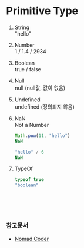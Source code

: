 # Primitive Type

1. String<br>
    "hello"

2. Number<br>
    1 / 1.4 / 2934

3. Boolean<br>
    true / false

4. Null<br>
    null (null값, 값이 없음)

5. Undefined<br>
    undefined (정의되지 않음)

6. NaN<br>
    Not a Number
    ```javascript
    Math.pow(11, "hello")
    NaN
    ```

    ```javascript
    "hello" / 6
    NaN
    ```

7. TypeOf<br>
    ```javascript
    typeof true
    "boolean"
    ```


<br><br><br>

### 참고문서
- [Nomad Coder](https://www.youtube.com/watch?v=IMyvCJKZSL8&list=PL7jH19IHhOLMmmjrwCi7-dMFVdoU0hhgF&index=9)
